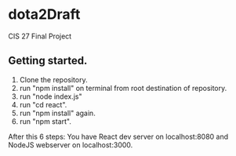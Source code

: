 # dota2Draft
CIS 27 Final Project

## Getting started.

1. Clone the repository.
2. run "npm install" on terminal from root destination of repository.
3. run "node index.js"
4. run "cd react".
5. run "npm install" again.
6. run "npm start".

After this 6 steps:
You have React dev server on localhost:8080 and NodeJS webserver on localhost:3000.
